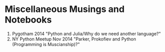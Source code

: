 <h1>Miscellaneous Musings and Notebooks</h1>
<ol>
<li> Pygotham 2014 "Python and Julia/Why do we need another language?"</li>
<li> NY Python Meetup Nov 2014 "Parker, Prokofiev and Python (Programming is Muscianship)?"</li>
<ol>
